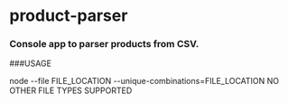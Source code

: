 # product-parser

### Console app to parser products from CSV.

###USAGE

node --file FILE_LOCATION --unique-combinations=FILE_LOCATION
NO OTHER FILE TYPES SUPPORTED
